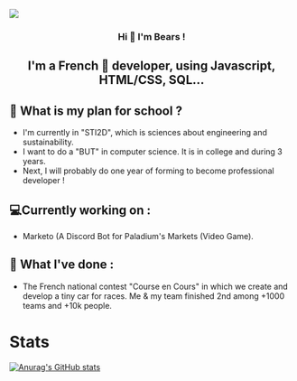 [![](https://cdn.discordapp.com/attachments/759084141144047647/994211109882036284/Mon_projet.png)](https://cdn.discordapp.com/attachments/759084141144047647/994211109882036284/Mon_projet.png)

<h3 align="center">
Hi 👋 I'm Bears ! 
</h3>

<h2 align="center">
I'm a French 🥖 developer, using Javascript, HTML/CSS, SQL...
</h2>

## 🏫 What is my plan for school ?

 - I'm currently in "STI2D", which is sciences about engineering and sustainability.
 - I want to do a "BUT" in computer science. It is in college and during 3 years.
 - Next, I will probably do one year of forming to become professional developer !

## 💻Currently working on :

 - Marketo (A Discord Bot for Paladium's Markets (Video Game).

## 🌴 What I've done :

 - The French national contest "Course en Cours" in which we create and develop a tiny car for races.
   Me & my team finished 2nd among +1000 teams and +10k people.

# Stats

[![Anurag's GitHub stats](https://github-readme-stats.vercel.app/api?username=bears9355)](https://github.com/anuraghazra/github-readme-stats)
